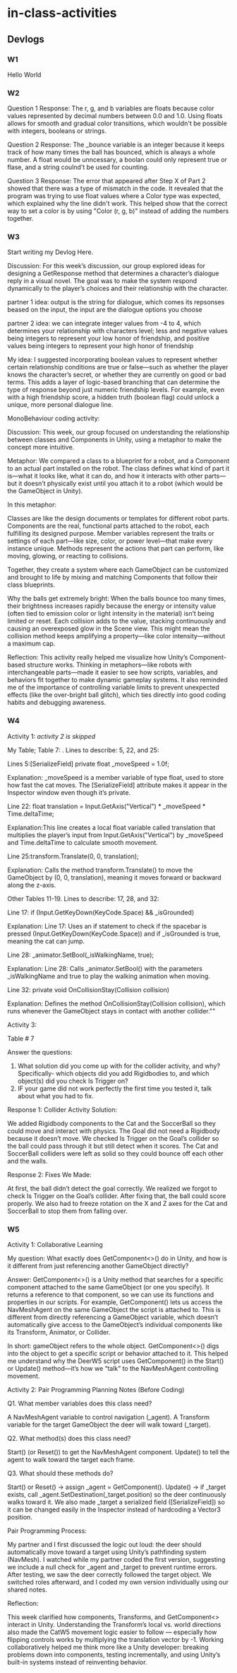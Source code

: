 ﻿# in-class-activities
## Devlogs
### W1
Hello World

### W2

Question 1 Response: The r, g, and b variables are floats because color values
represented by decimal numbers between 0.0 and 1.0. Using floats allows for smooth and
gradual color transitions, which wouldn't be possible with integers, booleans or strings.

Question 2 Response: The _bounce variable is an integer because it keeps track of how
many times the ball has bounced, which is always a whole number. A float would be unncessary, a boolan
could only represent true or flase, and a string coulnd't be used for counting.

Question 3 Response: The error that appeared after Step X of Part 2 showed 
that there was a type of mismatch in the code. It revealed that the program
was trying to use float values where a Color type was expected, which
explained why the line didn't work. This helped show that the correct way to 
set a color is by using "Color (r, g, b)" instead of adding the numbers together.


### W3
Start writing my Devlog Here.

Discussion:
For this week’s discussion, our group explored ideas for designing a 
GetResponse method that determines a character’s dialogue reply in a 
visual novel. The goal was to make the system respond dynamically to 
the player’s choices and their relationship with the character.

partner 1 idea: output is the string for dialogue, which comes its repsonses beased 
on the input, the input are the dialogue options you choose

partner 2 idea: we can integrate integer values from -4 to 4, which determines
your relationship with characters level; less and negative values being integers to represent
your low honor of friendship, and positive values being integers to represent your high honor 
of friendship

My idea: 
I suggested incorporating boolean values to represent whether certain 
relationship conditions are true or false—such as whether the player knows 
the character’s secret, or whether they are currently on good or bad terms. 
This adds a layer of logic-based branching that can determine the type of
response beyond just numeric friendship levels. For example, even with a 
high friendship score, a hidden truth (boolean flag) could unlock a unique, 
more personal dialogue line.



MonoBehaviour coding activity:

Discussion:
This week, our group focused on understanding the relationship between classes 
and Components in Unity, using a metaphor to make the concept more intuitive.

Metaphor:
We compared a class to a blueprint for a robot, and a Component to an actual part 
installed on the robot. The class defines what kind of part it is—what it looks like, 
what it can do, and how it interacts with other parts—but it doesn’t physically exist 
until you attach it to a robot (which would be the GameObject in Unity).


In this metaphor:

Classes are like the design documents or templates for different robot parts.
Components are the real, functional parts attached to the robot, each 
fulfilling its designed purpose.
Member variables represent the traits or settings of each part—like size, 
color, or power level—that make every instance unique.
Methods represent the actions that part can perform, like moving, glowing, 
or reacting to collisions.

Together, they create a system where each GameObject can be customized and 
brought to life by mixing and matching Components that follow their class blueprints.

Why the balls get extremely bright:
When the balls bounce too many times, their brightness increases rapidly because 
the energy or intensity value (often tied to emission color or light intensity in 
the material) isn’t being limited or reset. Each collision adds to the value, stacking 
continuously and causing an overexposed glow in the Scene view. This might mean the 
collision method keeps amplifying a property—like color intensity—without a maximum cap.

Reflection:
This activity really helped me visualize how Unity’s Component-based structure works. 
Thinking in metaphors—like robots with interchangeable parts—made it easier to see how 
scripts, variables, and behaviors fit together to make dynamic gameplay systems. It also 
reminded me of the importance of controlling variable limits to prevent unexpected effects 
(like the over-bright ball glitch), which ties directly into good coding habits and debugging awareness.



### W4

Activity 1: *activity 2 is skipped*

My Table; Table 7: . Lines to describe: 5, 22, and 25:

Lines 5:[SerializeField] private float _moveSpeed = 1.0f;

Explanation: _moveSpeed is a member variable of type float, used to store how fast the cat moves. The [SerializeField] 
attribute makes it appear in the Inspector window even though it’s private.

Line 22: float translation = Input.GetAxis("Vertical") * _moveSpeed * Time.deltaTime;

Explanation:This line creates a local float variable called translation that multiplies the player’s input from 
Input.GetAxis("Vertical") by _moveSpeed and Time.deltaTime to calculate smooth movement.

Line 25:transform.Translate(0, 0, translation);

Explanation: Calls the method transform.Translate() to move the GameObject by (0, 0, translation), meaning it 
moves forward or backward along the z-axis.



Other Tables 11-19. Lines to describe: 17, 28, and 32:

Line 17: if (Input.GetKeyDown(KeyCode.Space) && _isGrounded)

Explanation: Line 17: Uses an if statement to check if the spacebar is pressed (Input.GetKeyDown(KeyCode.Space)) and 
if _isGrounded is true, meaning the cat can jump.

Line 28: _animator.SetBool(_isWalkingName, true);

Explanation: Line 28: Calls _animator.SetBool() with the parameters _isWalkingName and true to play the walking 
animation when moving.

Line 32: private void OnCollisionStay(Collision collision)

Explanation: Defines the method OnCollisionStay(Collision collision), which runs whenever the GameObject 
stays in contact with another collider.""


Activity 3:

Table # 7

Answer the questions:

1. What solution did you come up with for the collider activity, and why? Specifically- which objects did you add Rigidbodies to, and which object(s) did you check Is Trigger on?
2. IF your game did not work perfectly the first time you tested it, talk about what you had to fix.

Response 1: Collider Activity Solution:

We added Rigidbody components to the Cat and the SoccerBall so they could move and interact with physics. 
The Goal did not need a Rigidbody because it doesn’t move. We checked Is Trigger on the Goal’s collider 
so the ball could pass through it but still detect when it scores. The Cat and SoccerBall colliders were 
left as solid so they could bounce off each other and the walls.

Response 2: Fixes We Made:

At first, the ball didn’t detect the goal correctly. We realized we forgot to check Is Trigger on 
the Goal’s collider. After fixing that, the ball could score properly. We also had to freeze rotation 
on the X and Z axes for the Cat and SoccerBall to stop them from falling over.


### W5


Activity 1: Collaborative Learning

My question:
What exactly does GetComponent<>() do in Unity, and how is it different from just referencing another GameObject directly?

Answer:
GetComponent<>() is a Unity method that searches for a specific component attached to the same GameObject (or one you specify). 
It returns a reference to that component, so we can use its functions and properties in our scripts.
For example, GetComponent<NavMeshAgent>() lets us access the NavMeshAgent on the same GameObject the script is attached to. 
This is different from directly referencing a GameObject variable, which doesn’t automatically give access to the GameObject’s 
individual components like its Transform, Animator, or Collider.

In short:
gameObject refers to the whole object.
GetComponent<>() digs into the object to get a specific script or behavior attached to it.
This helped me understand why the DeerW5 script uses GetComponent<NavMeshAgent>() in the Start() or Update() method—it’s how we “talk” to the NavMeshAgent controlling movement.

Activity 2: Pair Programming
Planning Notes (Before Coding)

Q1. What member variables does this class need?

A NavMeshAgent variable to control navigation (_agent).
A Transform variable for the target GameObject the deer will walk toward (_target).

Q2. What method(s) does this class need?

Start() (or Reset()) to get the NavMeshAgent component.
Update() to tell the agent to walk toward the target each frame.

Q3. What should these methods do?

Start() or Reset() → assign _agent = GetComponent<NavMeshAgent>().
Update() → if _target exists, call _agent.SetDestination(_target.position) so the deer continuously walks toward it.
We also made _target a serialized field ([SerializeField]) so it can be changed easily in the Inspector 
instead of hardcoding a Vector3 position.

Pair Programming Process:

My partner and I first discussed the logic out loud: the deer should automatically move toward a target using 
Unity’s pathfinding system (NavMesh). I watched while my partner coded the first version, suggesting we include 
a null check for _agent and _target to prevent runtime errors.
After testing, we saw the deer correctly followed the target object. 
We switched roles afterward, and I coded my own version individually using our shared notes.

Reflection:

This week clarified how components, Transforms, and GetComponent<> interact in Unity. Understanding the 
Transform’s local vs. world directions also made the CatW5 movement logic easier to follow — especially how 
flipping controls works by multiplying the translation vector by -1.
Working collaboratively helped me think more like a Unity developer: breaking problems down into components, 
testing incrementally, and using Unity’s built-in systems instead of reinventing behavior.
